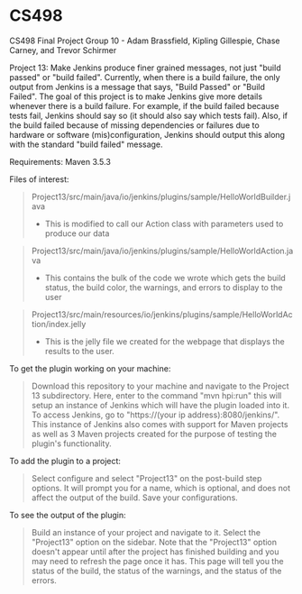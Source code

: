 # CS498
CS498 Final Project
Group 10 - Adam Brassfield, Kipling Gillespie, Chase Carney, and Trevor Schirmer

Project 13: Make Jenkins produce finer grained messages, not just "build passed" or "build failed". Currently, when there is a build failure, the only output from Jenkins is a message that says, "Build Passed" or "Build Failed". The goal of this project is to make Jenkins give more details whenever there is a build failure. For example, if the build failed because tests fail, Jenkins should say so (it should also say which tests fail). Also, if the build failed because of missing dependencies or failures due to hardware or software (mis)configuration, Jenkins should output this along with the standard "build failed" message.

Requirements: Maven 3.5.3

Files of interest:
> Project13/src/main/java/io/jenkins/plugins/sample/HelloWorldBuilder.java <br>
> - This is modified to call our Action class with parameters used to produce our data <br>

> Project13/src/main/java/io/jenkins/plugins/sample/HelloWorldAction.java <br>
> - This contains the bulk of the code we wrote which gets the build status, the build color, the warnings, and errors to display to the user <br>

> Project13/src/main/resources/io/jenkins/plugins/sample/HelloWorldAction/index.jelly <br>
> - This is the jelly file we created for the webpage that displays the results to the user.

To get the plugin working on your machine:
> Download this repository to your machine and navigate to the Project 13 subdirectory. Here, enter to the command "mvn hpi:run" this will setup an instance of
Jenkins which will have the plugin loaded into it. To access Jenkins, go to "https://(your ip address):8080/jenkins/". This instance of Jenkins also comes with support for Maven projects as well as 3 Maven projects created for the purpose of testing the plugin's functionality.

To add the plugin to a project:
> Select configure and select "Project13" on the post-build step options. It will prompt you for a name, which is optional, and does not affect the output of the build. Save your configurations.

To see the output of the plugin:
> Build an instance of your project and navigate to it. Select the "Project13" option on the sidebar. Note that the "Project13" option doesn't appear until after the project has finished building and you may need to refresh the page once it has. This page will tell you the status of the build, the status of the warnings, and the status of the errors.
